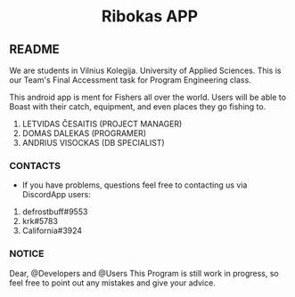 # <p align="center"> Ribokas APP

## README

We are students in Vilnius Kolegija. University of Applied Sciences. This is our Team's Final Accessment task for Program Engineering class.

This android app is ment for Fishers all over the world. Users will be able to Boast with their catch, equipment, and even places they go fishing to.

1. LETVIDAS ČESAITIS (PROJECT MANAGER)
2. DOMAS DALEKAS (PROGRAMER)
3. ANDRIUS VISOCKAS (DB SPECIALIST)

### CONTACTS

* If you have problems, questions feel free to contacting us via DiscordApp users:
1. defrostbuff#9553
2. krk#5783 
3. California#3924

### NOTICE

Dear, @Developers and @Users
This Program is still work in progress, so feel free to point out any mistakes and give your advice.
